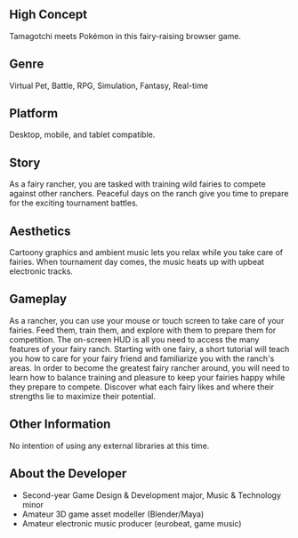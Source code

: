 ## High Concept
  Tamagotchi meets Pokémon in this fairy-raising browser game.

## Genre
  Virtual Pet, Battle, RPG, Simulation, Fantasy, Real-time

## Platform
  Desktop, mobile, and tablet compatible.

## Story
  As a fairy rancher, you are tasked with training wild fairies to compete against other ranchers. Peaceful days on the ranch give you time to prepare for the exciting tournament battles.

## Aesthetics
  Cartoony graphics and ambient music lets you relax while you take care of fairies. When tournament day comes, the music heats up with upbeat electronic tracks.

## Gameplay
  As a rancher, you can use your mouse or touch screen to take care of your fairies. Feed them, train them, and explore with them to prepare them for competition. The on-screen HUD is all you need to access the many features of your fairy ranch. Starting with one fairy, a short tutorial will teach you how to care for your fairy friend and familiarize you with the ranch's areas. In order to become the greatest fairy rancher around, you will need to learn how to balance training and pleasure to keep your fairies happy while they prepare to compete. Discover what each fairy likes and where their strengths lie to maximize their potential.

## Other Information
  No intention of using any external libraries at this time.

## About the Developer
- Second-year Game Design & Development major, Music & Technology minor
- Amateur 3D game asset modeller (Blender/Maya)
- Amateur electronic music producer (eurobeat, game music)
